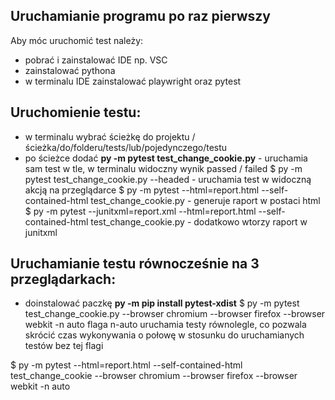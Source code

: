 ## Uruchamianie programu po raz pierwszy

Aby móc uruchomić test należy:
* pobrać i zainstalować IDE np. VSC
* zainstalować pythona
* w terminalu IDE zainstalować playwright oraz pytest


## Uruchomienie testu:

* w terminalu wybrać ścieżkę do projektu /ścieżka/do/folderu/tests/lub/pojedynczego/testu
* po ścieżce dodać **py -m pytest test_change_cookie.py** - uruchamia sam test w tle, w terminalu widoczny wynik passed / failed
$ py -m pytest test_change_cookie.py --headed - uruchamia test w widoczną akcją na przeglądarce
$ py -m pytest --html=report.html --self-contained-html test_change_cookie.py - generuje raport w postaci html
$ py -m pytest --junitxml=report.xml  --html=report.html --self-contained-html test_change_cookie.py - dodatkowo wtorzy raport w junitxml


## Uruchamianie testu równocześnie na 3 przeglądarkach:

* doinstalować paczkę **py -m pip install pytest-xdist**
$ py -m pytest test_change_cookie.py --browser chromium --browser firefox --browser webkit -n auto
 flaga n-auto uruchamia testy równolegle, co pozwala skrócić czas wykonywania o połowę w stosunku do uruchamianych testów bez tej flagi

$ py -m pytest --html=report.html --self-contained-html test_change_cookie --browser chromium --browser firefox --browser webkit -n auto
